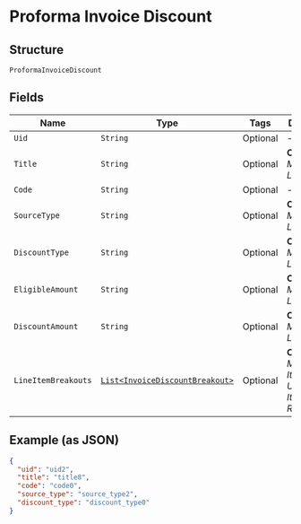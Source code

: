 
# Proforma Invoice Discount

## Structure

`ProformaInvoiceDiscount`

## Fields

| Name | Type | Tags | Description | Getter | Setter |
|  --- | --- | --- | --- | --- | --- |
| `Uid` | `String` | Optional | - | String getUid() | setUid(String uid) |
| `Title` | `String` | Optional | **Constraints**: *Minimum Length*: `1` | String getTitle() | setTitle(String title) |
| `Code` | `String` | Optional | - | String getCode() | setCode(String code) |
| `SourceType` | `String` | Optional | **Constraints**: *Minimum Length*: `1` | String getSourceType() | setSourceType(String sourceType) |
| `DiscountType` | `String` | Optional | **Constraints**: *Minimum Length*: `1` | String getDiscountType() | setDiscountType(String discountType) |
| `EligibleAmount` | `String` | Optional | **Constraints**: *Minimum Length*: `1` | String getEligibleAmount() | setEligibleAmount(String eligibleAmount) |
| `DiscountAmount` | `String` | Optional | **Constraints**: *Minimum Length*: `1` | String getDiscountAmount() | setDiscountAmount(String discountAmount) |
| `LineItemBreakouts` | [`List<InvoiceDiscountBreakout>`](../../doc/models/invoice-discount-breakout.md) | Optional | **Constraints**: *Minimum Items*: `1`, *Unique Items Required* | List<InvoiceDiscountBreakout> getLineItemBreakouts() | setLineItemBreakouts(List<InvoiceDiscountBreakout> lineItemBreakouts) |

## Example (as JSON)

```json
{
  "uid": "uid2",
  "title": "title8",
  "code": "code0",
  "source_type": "source_type2",
  "discount_type": "discount_type0"
}
```

